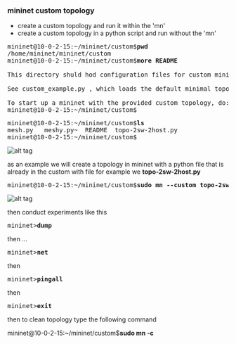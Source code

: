 ### mininet custom topology

-  create a custom topology and run it within the 'mn'
-  create a custom topology in a python script and run without the 'mn'
  

<pre>
mininet@10-0-2-15:~/mininet/custom$<b>pwd</b>
/home/mininet/mininet/custom
mininet@10-0-2-15:~/mininet/custom$<b>more README</b>

This directory shuld hod configuration files for custom mininets.

See custom_example.py , which loads the default minimal topology. THe advantage of defining a mininet in a separate file is that you then use the --custom option in mn to run the CLI or specific test with it.

To start up a mininet with the provided custom topology, do: <b> sudo mn --custom custom_example.py  --topo mytopo</b>
mininet@10-0-2-15:~/mininet/custom$
</pre>


<pre>
mininet@10-0-2-15:~/mininet/custom$<b>ls</b>
mesh.py   meshy.py~  README  topo-2sw-2host.py
mininet@10-0-2-15:~/mininet/custom$
</pre>
![alt tag](https://github.com/syaifulahdan/mininet/blob/master/image/VirtualBox_Mini_27_03_2016_22_14_51.PNG)

as an example we will create a topology in mininet with a python file that is already in the custom with file
for example we <b>topo-2sw-2host.py</b>
<pre>
mininet@10-0-2-15:~/mininet/custom$<b>sudo mn --custom topo-2sw-2host.py --topo my topo --controller=remote,ip=10.0.2.15</b>
</pre>

![alt tag](https://github.com/syaifulahdan/mininet/blob/master/image/VirtualBox_Mini_27_03_2016_22_14_51x.PNG)

then conduct experiments like this
<pre>
mininet><b>dump</b>
</pre>

then ...

<pre>
mininet><b>net</b>
</pre>

then

<pre>
mininet><b>pingall</b>
</pre>
then
<pre>
mininet><b>exit</b>
</pre>

then to clean topology type the following command

mininet@10-0-2-15:~/mininet/custom$<b>sudo mn -c</b>
